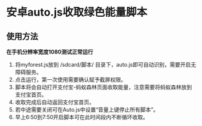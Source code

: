 # 安卓auto.js收取绿色能量脚本
## 使用方法
  **在手机分辨率宽度1080测试正常运行**
  1. 将myforest.js放到 /sdcard/脚本/ 目录下，auto.js即可自动识别，需要开启无障碍服务。
  2. 点击运行，第一次使用需要确认赋予截屏权限。
  3. 脚本将会自动打开支付宝-蚂蚁森林页面收取能量，注意需要将蚂蚁森林放到支付宝首页。
  4. 收取完成后自动返回支付宝首页。
  5. 若中途需要关闭可在Auto.js中设置“音量上键停止所有脚本”。
  6. 早上6:50到7:50开启脚本可在此时间段内不断循环收取。
